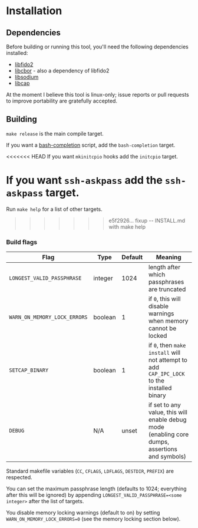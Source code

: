 # Installation

## Dependencies

Before building or running this tool, you'll need the following dependencies installed:

 * [libfido2](https://developers.yubico.com/libfido2/)
 * [libcbor](https://libcbor.readthedocs.io/en/v0.5.0/) - also a dependency of libfido2
 * [libsodium](https://download.libsodium.org/doc/)
 * [libcap](https://sites.google.com/site/fullycapable/)

At the moment I believe this tool is linux-only; issue reports or pull requests to improve portability are gratefully accepted.

## Building

`make release` is the main compile target.

If you want a [bash-completion](https://github.com/scop/bash-completion) script, add the `bash-completion` target.

<<<<<<< HEAD
If you want `mkinitcpio` hooks add the `initcpio` target.

If you want `ssh-askpass` add the `ssh-askpass` target.
=======
Run `make help` for a list of other targets.
>>>>>>> e5f2926... fixup -- INSTALL.md with make help

### Build flags

| Flag | Type | Default | Meaning |
|------|------|---------|---------|
| `LONGEST_VALID_PASSPHRASE` | integer | 1024 | length after which passphrases are truncated |
| `WARN_ON_MEMORY_LOCK_ERRORS` | boolean | 1 | if `0`, this will disable warnings when memory cannot be locked |
| `SETCAP_BINARY` | boolean | 1 | if `0`, then `make install` will not attempt to add `CAP_IPC_LOCK` to the installed binary |
| `DEBUG` | N/A | unset | if set to any value, this will enable debug mode (enabling core dumps, assertions and symbols) |

Standard makefile variables (`CC`, `CFLAGS`, `LDFLAGS`, `DESTDIR`, `PREFIX`) are respected.

You can set the maximum passphrase length (defaults to 1024; everything after this will be ignored) by appending `LONGEST_VALID_PASSPHRASE=<some integer>` after the list of targets.

You disable memory locking warnings (default to on) by setting `WARN_ON_MEMORY_LOCK_ERRORS=0` (see the memory locking section below).

